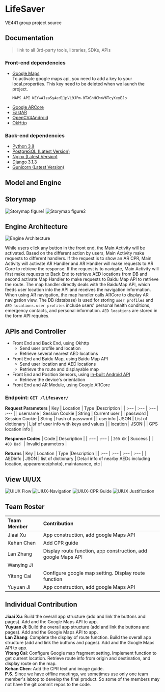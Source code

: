 # LifeSaver
VE441 group project source 

## Documentation
> link to all 3rd-party tools, libraries, SDKs, APIs
### Front-end dependencies
- [Google Maps](https://developers.google.com/maps/documentation)\
  To activate google maps api, you need to add a key to your local.properties. This key need to be deleted when we launch the project.
  ```
  MAPS_API_KEY=AIzaSyAed11pVL9JPm-0TXGhHChmV6TcyXeyEJo
  ```
- [Google ARCore](https://developers.google.com/ar/develop?hl=zh-cn)
- [EastAR](https://www.easyar.com/view/support.html)
- [OpenCV4Android](https://docs.opencv.org/3.4/d9/d3f/tutorial_android_dev_intro.html)
- [OkHttp](https://github.com/square/okhttp)
### Back-end dependencies
- [Python 3.8](https://www.python.org/downloads/)
- [PostgreSQL (Latest Version)](https://www.postgresql.org/docs/current/index.html)
- [Nginx (Latest Version)](https://nginx.org/en/docs/install.html)
- [Django 3.1.3](https://pypi.org/project/Django/)
- [Gunicorn (Latest Version)](https://pypi.org/project/gunicorn/)

## Model and Engine
## Storymap
![Storymap figure1](https://github.com/AlonsoChate/LifeSaver/blob/main/figures/Storymap1.png)
![Storymap figure2](https://github.com/AlonsoChate/LifeSaver/blob/main/figures/Storymap2.png)

## Engine Architecture
![Engine Architecture](https://github.com/AlonsoChate/LifeSaver/blob/main/figures/EngineArchitecture.png)

While users click any button in the front end, the Main Activity will be activated. Based on the different action by users, Main Activity make requests to different handlers. If the request is to show an AR CPR, Main Activity will activate AR Handler and AR Handler will make requests to AR Core to retrieve the response. If the request is to navigate, Main Activity will first make requests to Back End to retrieve AED locations from DB and second activate Map Handler to make requests to Baidu Map API to retrieve the route. The map handler directly deals with the BaiduMap API, which feeds user location into the API and receives the navigation information. When using AR navigation, the map handler calls ARCore to display AR navigation view. The DB (database) is used for storing `user profiles` and `AED locations`. `user profiles` include users' personal health conditions, emergency contacts, and personal information. `AED locations` are stored in the form API requires.

## APIs and Controller
- Front End and Back End, using Okhttp
  - Send user profile and location
  - Retrieve several nearest AED locations
- Front End and Baidu Map, using Baidu Map API
  - Send user location and AED locations
  - Retrieve the route and displayable map
- Front End and Position Sensors, using [in-built Android API](https://developer.android.com/guide/topics/sensors/sensors_position)
  - Retrieve the device's orientation
- Front End and AR Module, using Google ARCore

### Endpoint: `GET /lifesaver/`

**Request Parameters**
| Key  | Location | Type  |Description  |
| :--- | :--- | :---  | :--- |
| username | Session Cookie | String | Current user | 
| password | Session Cookie | String | hash of password | 
| userinfo | JSON | List of dictionary | Lisf of user info with keys and values |
| location  | JSON |  | GPS location info |

**Response Codes**
| Code  | Description |
| :--- | :--- |
| `200 OK` | Success |
| `400 Bad ` | Invalid parameters |

**Returns**
| Key  | Location | Type  |Description  |
| :--- | :--- | :---  | :--- |
| AEDinfo | JSON | list of dictionary | Detail info of nearby AEDs including location, appearence(photo), maintanance, etc | 



## View UI/UX
![UIUX Flow](https://github.com/AlonsoChate/LifeSaver/blob/main/figures/uiuxflow.png)
![UIUX-Navigation](https://github.com/AlonsoChate/LifeSaver/blob/main/figures/uiux_navigation.png)
![UIUX-CPR Guide](https://github.com/AlonsoChate/LifeSaver/blob/main/figures/uiux_cpr.png)
![UIUX Justification](https://github.com/AlonsoChate/LifeSaver/blob/main/figures/uiux_justification.png)

## Team Roster
| Team Member | Contribution |
| :--- | :--- |
| Jiaai Xu    | App construction, add google Maps API |
| Kehan Chen  | Add CPR guide |
| Lan Zhang   | Display route function, app construction, add google Maps API |
| Wanying Ji  |  |
| Yiteng Cai  | Configure google map setting. Display route function |
| Yuyuan Ji   | App construction, add google Maps API |

## Individual Contribution
**Jiaai Xu**: Build the overall app structure (add and link the buttons and pages). Add and the Google Maps API to app.\
**Yuyuan Ji**: Build the overall app structure (add and link the buttons and pages). Add and the Google Maps API to app.\
**Lan Zhang**: Complete the display of route function. Build the overall app structure (add and link the buttons and pages). Add and the Google Maps API to app.\
**Yiteng Cai**: Configure Google map fragment setting. Implement function to get current location. Retrieve route info from origin and destination, and display route on the map.\
**Kehan Chen**: Add the CPR text and image guide.\
**P.S.** Since we have offline meetings, we sometimes use only one team member's labtop to develop the final product. So some of the members may not have the git commit repos to the code.
